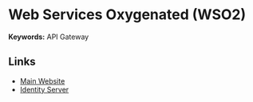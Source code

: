# Web Services Oxygenated (WSO2)

**Keywords:** API Gateway

## Links

- [Main Website](https://wso2.com)
- [Identity Server](https://wso2.com/identity-server/)
